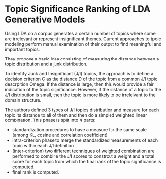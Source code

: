 # Topic Significance Ranking of LDA Generative Models

Using LDA on a corpus generates a certain number of topics where some are irrelevant or represent insignificant themes. Current approaches to tpoic modeling perform manual examination of their output to find meaningful and important topics.

They propose a basic idea consisting of measuring the distance between a topic distribution and a junk distribution.

To identify Junk and Insignificant (J/I) topics, the approach is to define a decision criterion C as the distance D of the topic from a common J/I topic descrpition Omega. If the distance is large, then this would provide a fair indication of the topic significance. However, if the distance of a topic to the J/I distribution is small, then the topic is more likely to be irrelelvant to the domain structure.

The authors defined 3 types of J/I topics distribution and measure for each topic its distance to all of them and then do a simpled weighted linear ocmbination. This phase is split into 4 parts:

- standardization procedures to have a measure for the same scale (among KL, cosine and correlation coefficient)
- intra-criterion phase to merge the standardized measurements of each topic within each J/I definition
- (inter-criterion) two different techniques of weighted combination are performed to combine the J/I scores to constrcut a weight and a total score for each topic from which the final rank of the topic significance is computed.
- final rank is computed.
